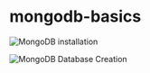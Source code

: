 # mongodb-basics

![MongoDB installation](https://i.ibb.co/x3wtmFd/Screenshot-from-2020-04-01-01-05-33.png)

![MongoDB Database Creation](https://i.ibb.co/wSBZmtW/Screenshot-from-2020-04-01-01-11-54.png)
